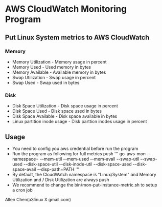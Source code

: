 AWS CloudWatch Monitoring Program
=========================================================

## Put Linux System metrics to AWS CloudWatch

### Memory
* Memory Utilization -  Memory usage in percent
* Memory Used - Used memory in bytes
* Memory Available - Available memory in bytes
* Swap Utilization - Swap usage in percent
* Swap Used - Swap used in bytes

### Disk
* Disk Space Utilization - Disk space usage in percent
* Disk Space Used - Disk space used in bytes
* Disk Space Available - Disk space available in bytes
* Linux partition inode usage - Disk parttion inodes usage in percent

## Usage

* You need to config you aws credential before run the program
* Run the program as following for full metrics push
'''
go-aws-mon --namespace=<NAMESPACE> --mem-util --mem-used --mem-avail --swap-util --swap-used  --disk-space-util --disk-inode-util --disk-space-used --disk-space-avail --disp-path=PATH
'''
* By default, the CloudWatch namespace is "Linux/System" and Memory Utilization and / Disk Utilization are always push
* We recommend to change the bin/mon-put-instance-metric.sh to setup a cron job

Allen Chen(a3linux X gmail.com)
